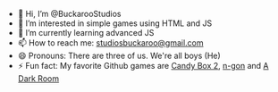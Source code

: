 - 👋 Hi, I’m @BuckarooStudios
- 👀 I’m interested in simple games using HTML and JS
- 🌱 I’m currently learning advanced JS
- 📫 How to reach me: studiosbuckaroo@gmail.com
- 😄 Pronouns: There are three of us. We're all boys (He)
- ⚡ Fun fact: My favorite Github games are <a href="https://candybox2.github.io">Candy Box 2</a>, <a href="https://landgreen.github.io/sidescroller/index.html">n-gon</a> and <a href="https://adarkroom.doublespeakgames.com/">A Dark Room</a>

